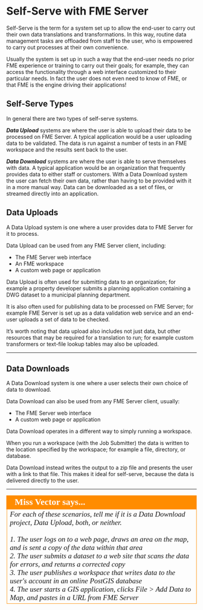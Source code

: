 # Self-Serve with FME Server

Self-Serve is the term for a system set up to allow the end-user to carry out their own data translations and transformations. In this way, routine data management tasks are offloaded from staff to the user, who is empowered to carry out processes at their own convenience.

Usually the system is set up in such a way that the end-user needs no prior FME experience or training to carry out their goals; for example, they can access the functionality through a web interface customized to their particular needs. In fact the user does not even need to know of FME, or that FME is the engine driving their applications!

## Self-Serve Types ##

In general there are two types of self-serve systems.

***Data Upload*** systems are where the user is able to upload their data to be processed on FME Server. A typical application would be a user uploading data to be validated. The data is run against a number of tests in an FME workspace and the results sent back to the user.

***Data Download*** systems are where the user is able to serve themselves with data. A typical application would be an organization that frequently provides data to either staff or customers. With a Data Download system the user can fetch their own data, rather than having to be provided with it in a more manual way. Data can be downloaded as a set of files, or streamed directly into an application.

## Data Uploads

A Data Upload system is one where a user provides data to FME Server for it to process.

Data Upload can be used from any FME Server client, including:

- The FME Server web interface
- An FME workspace
- A custom web page or application

Data Upload is often used for submitting data to an organization; for example a property developer submits a planning application containing a DWG dataset to a municipal planning department.

It is also often used for publishing data to be processed on FME Server; for example FME Server is set up as a data validation web service and an end-user uploads a set of data to be checked.

It’s worth noting that data upload also includes not just data, but other resources that may be required for a translation to run; for example custom transformers or text-file lookup tables may also be uploaded.

---

## Data Downloads

A Data Download system is one where a user selects their own choice of data to download. 

Data Download can also be used from any FME Server client, usually:

- The FME Server web interface
- A custom web page or application

Data Download operates in a different way to simply running a workspace. 

When you run a workspace (with the Job Submitter) the data is written to the location specified by the workspace; for example a file, directory, or database.

Data Download instead writes the output to a zip file and presents the user with a link to that file. This makes it ideal for self-serve, because the data is delivered directly to the user.

---

<!--Person X Says Section-->

<table style="border-spacing: 0px">
<tr>
<td style="vertical-align:middle;background-color:darkorange;border: 2px solid darkorange">
<i class="fa fa-quote-left fa-lg fa-pull-left fa-fw" style="color:white;padding-right: 12px;vertical-align:text-top"></i>
<span style="color:white;font-size:x-large;font-weight: bold;font-family:serif">Miss Vector says...</span>
</td>
</tr>

<tr>
<td style="border: 1px solid darkorange">
<span style="font-family:serif; font-style:italic; font-size:larger">
For each of these scenarios, tell me if it is a Data Download project, Data Upload, both, or neither.
<br><br>1. The user logs on to a web page, draws an area on the map, and is sent a copy of the data within that area
<br>2. The user submits a dataset to a web site that scans the data for errors, and returns a corrected copy
<br>3. The user publishes a workspace that writes data to the user's account in an online PostGIS database
<br>4. The user starts a GIS application, clicks File > Add Data to Map, and pastes in a URL from FME Server 
</span>
</td>
</tr>
</table>